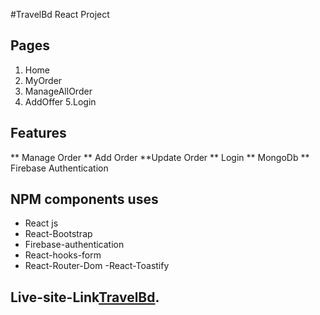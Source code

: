 #TravelBd React Project

## Pages
1. Home 
2. MyOrder
3. ManageAllOrder
4. AddOffer
5.Login

## Features 
** Manage Order
** Add Order
**Update Order
** Login
** MongoDb
** Firebase Authentication

## NPM components uses
- React js
- React-Bootstrap
- Firebase-authentication
- React-hooks-form
- React-Router-Dom 
-React-Toastify




## Live-site-Link[TravelBd](https://tourism-website-7390f.web.app).

